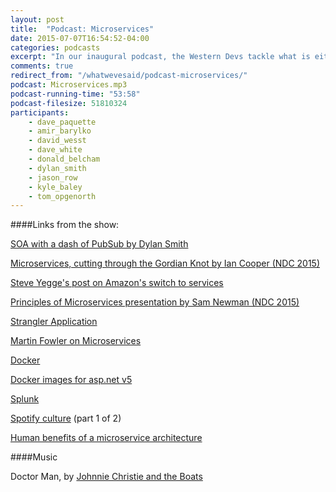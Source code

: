 ```yaml
---
layout: post
title:  "Podcast: Microservices"
date: 2015-07-07T16:54:52-04:00
categories: podcasts
excerpt: "In our inaugural podcast, the Western Devs tackle what is either the new hotness, retro SOA, or a flash in the pan: microservices."
comments: true
redirect_from: "/whatwevesaid/podcast-microservices/"
podcast: Microservices.mp3
podcast-running-time: "53:58"
podcast-filesize: 51810324
participants: 
    - dave_paquette
    - amir_barylko
    - david_wesst
    - dave_white
    - donald_belcham
    - dylan_smith
    - jason_row
    - kyle_baley
    - tom_opgenorth
---
```


####Links from the show:

[SOA with a dash of PubSub by Dylan Smith][2]

[Microservices, cutting through the Gordian Knot by Ian Cooper (NDC 2015)][3]

[Steve Yegge's post on Amazon's switch to services][4]

[Principles of Microservices presentation by Sam Newman (NDC 2015)][5]

[Strangler Application][6]

[Martin Fowler on Microservices][7]

[Docker][8]

[Docker images for asp.net v5][9]

[Splunk][10]

[Spotify culture][11] (part 1 of 2)

[Human benefits of a microservice architecture][12]

####Music

Doctor Man, by [Johnnie Christie and the Boats][13]

[2]: http://geekswithblogs.net/Optikal/archive/2013/05/19/152956.aspx
[3]: https://vimeo.com/132194544
[4]: https://plus.google.com/+RipRowan/posts/eVeouesvaVX
[5]: https://vimeo.com/131632250
[6]: http://www.martinfowler.com/bliki/StranglerApplication.html
[7]: http://martinfowler.com/articles/microservices.html
[8]: https://www.docker.com/
[9]: https://registry.hub.docker.com/u/microsoft/aspnet/
[10]: http://www.splunk.com/
[11]: https://labs.spotify.com/2014/03/27/spotify-engineering-culture-part-1/
[12]: http://damianm.com/articles/human-benefits-of-a-microservice-architecture/
[13]: https://www.youtube.com/user/jwcchristie

